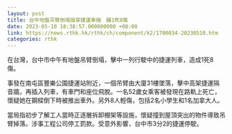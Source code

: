 ```yaml
---
layout: post
title: 台中地盤吊臂倒塌插穿捷運車廂　釀1死8傷
date: 2023-05-10 18:38:57.000000000 +08:00
link: https://news.rthk.hk/rthk/ch/component/k2/1700034-20230510.htm
categories: rthk
---
```


在台灣，台中市中午有地盤吊臂倒塌，擊中一列行駛中的捷運列車，造成1死8傷。

事發在南屯區豐樂公園捷運站附近，一個吊臂由大廈31樓墜落，擊中高架捷運隔音牆，再插入列車，有車門和座位飛脫。一名52歲女乘客被發現在路軌上死亡，懷疑她在鋼樑倒下時被推出車外。另外8人輕傷，包括2名小學生和1名加拿大人。

當局指初步了解工人當時正逐層拆卸棚架等設施，懷疑撞到屋頂突出的物件導致吊臂掉落。涉事工程公司停工罰款。受意外影響，台中市3分2的捷運停駛。
